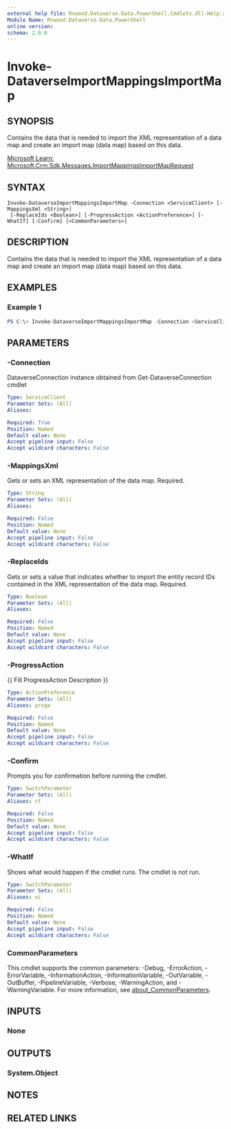 ```yaml
---
external help file: Rnwood.Dataverse.Data.PowerShell.Cmdlets.dll-Help.xml
Module Name: Rnwood.Dataverse.Data.PowerShell
online version:
schema: 2.0.0
---
```


# Invoke-DataverseImportMappingsImportMap

## SYNOPSIS
Contains the data that is needed to import the XML representation of a data map and create an import map (data map) based on this data.

[Microsoft Learn: Microsoft.Crm.Sdk.Messages.ImportMappingsImportMapRequest](https://learn.microsoft.com/dotnet/api/Microsoft.Crm.Sdk.Messages.ImportMappingsImportMapRequest)

## SYNTAX

```
Invoke-DataverseImportMappingsImportMap -Connection <ServiceClient> [-MappingsXml <String>]
 [-ReplaceIds <Boolean>] [-ProgressAction <ActionPreference>] [-WhatIf] [-Confirm] [<CommonParameters>]
```

## DESCRIPTION
Contains the data that is needed to import the XML representation of a data map and create an import map (data map) based on this data.

## EXAMPLES

### Example 1
```powershell
PS C:\> Invoke-DataverseImportMappingsImportMap -Connection <ServiceClient> -MappingsXml <String> -ReplaceIds <Boolean>
```

## PARAMETERS

### -Connection
DataverseConnection instance obtained from Get-DataverseConnection cmdlet

```yaml
Type: ServiceClient
Parameter Sets: (All)
Aliases:

Required: True
Position: Named
Default value: None
Accept pipeline input: False
Accept wildcard characters: False
```

### -MappingsXml
Gets or sets an XML representation of the data map. Required.

```yaml
Type: String
Parameter Sets: (All)
Aliases:

Required: False
Position: Named
Default value: None
Accept pipeline input: False
Accept wildcard characters: False
```

### -ReplaceIds
Gets or sets a value that indicates whether to import the entity record IDs contained in the XML representation of the data map. Required.

```yaml
Type: Boolean
Parameter Sets: (All)
Aliases:

Required: False
Position: Named
Default value: None
Accept pipeline input: False
Accept wildcard characters: False
```

### -ProgressAction
{{ Fill ProgressAction Description }}

```yaml
Type: ActionPreference
Parameter Sets: (All)
Aliases: proga

Required: False
Position: Named
Default value: None
Accept pipeline input: False
Accept wildcard characters: False
```

### -Confirm
Prompts you for confirmation before running the cmdlet.

```yaml
Type: SwitchParameter
Parameter Sets: (All)
Aliases: cf

Required: False
Position: Named
Default value: None
Accept pipeline input: False
Accept wildcard characters: False
```

### -WhatIf
Shows what would happen if the cmdlet runs. The cmdlet is not run.

```yaml
Type: SwitchParameter
Parameter Sets: (All)
Aliases: wi

Required: False
Position: Named
Default value: None
Accept pipeline input: False
Accept wildcard characters: False
```

### CommonParameters
This cmdlet supports the common parameters: -Debug, -ErrorAction, -ErrorVariable, -InformationAction, -InformationVariable, -OutVariable, -OutBuffer, -PipelineVariable, -Verbose, -WarningAction, and -WarningVariable. For more information, see [about_CommonParameters](http://go.microsoft.com/fwlink/?LinkID=113216).

## INPUTS

### None
## OUTPUTS

### System.Object
## NOTES

## RELATED LINKS
